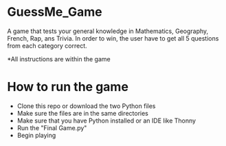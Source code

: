 # GuessMe_Game
A game that tests your general knowledge in Mathematics, Geography, French, Rap, ans Trivia.
In order to win, the user have to get all 5 questions from each category correct. 


*All instructions are within the game


# How to run the game 

- Clone this repo or download the two Python files
- Make sure the files are in the same directories
- Make sure that you have Python installed or an IDE like Thonny
- Run the "Final Game.py"
- Begin playing


